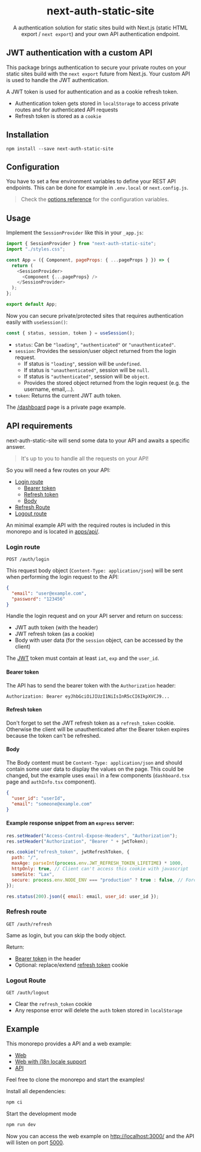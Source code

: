 <div align="center">
  <h1>next-auth-static-site</h1>
  <p>A authentication solution for static sites build with Next.js (static HTML export / <code>next export</code>) and your own API authentication endpoint.</p>
</div>

## JWT authentication with a custom API

This package brings authentication to secure your private routes on your static sites build with the `next export` future from Next.js. Your custom API is used to handle the JWT authentication.

A JWT token is used for authentication and as a cookie refresh token.

- Authentication token gets stored in `localStorage` to access private routes and for authenticated API requests
- Refresh token is stored as a `cookie`

## Installation

```
npm install --save next-auth-static-site
```

## Configuration

You have to set a few environment variables to define your REST API endpoints. This can be done for example in `.env.local` or `next.config.js`.

> Check the [options reference](https://github.com/Xairoo/next-auth-static-site/blob/main/packages/next-auth-static-site/OPTIONS.md) for the configuration variables.

## Usage

Implement the `SessionProvider` like this in your `_app.js`:

```js
import { SessionProvider } from "next-auth-static-site";
import "./styles.css";

const App = ({ Component, pageProps: { ...pageProps } }) => {
  return (
    <SessionProvider>
      <Component {...pageProps} />
    </SessionProvider>
  );
};

export default App;
```

Now you can secure private/protected sites that requires authentication easily with `useSession()`:

```js
const { status, session, token } = useSession();
```

- `status`: Can be `"loading"`, `"authenticated"` or `"unauthenticated"`.
- `session`: Provides the session/user object returned from the login request.
  - If status is `"loading"`, session will be `undefined`.
  - If status is `"unauthenticated"`, session will be `null`.
  - If status is `"authenticated"`, session will be `object`.
  - Provides the stored object returned from the login request (e.g. the username, email,...).
- `token`: Returns the current JWT auth token.

The [/dashboard](https://github.com/Xairoo/next-auth-static-site/blob/main/apps/web/pages/dashboard.tsx) page is a private page example.

## API requirements

next-auth-static-site will send some data to your API and awaits a specific answer.

> It's up to you to handle all the requests on your API!

So you will need a few routes on your API:

- [Login route](#login-route)
  - [Bearer token](#bearer-token)
  - [Refresh token](#refresh-token)
  - [Body](#body)
- [Refresh Route](#refresh-route)
- [Logout route](#logout-route)

An minimal example API with the required routes is included in this monorepo and is located in [apps/api/](https://github.com/Xairoo/next-auth-static-site/blob/main/apps/api/).

### Login route

`POST /auth/login`

This request body object (`Content-Type: application/json`) will be sent when performing the login request to the API:

```json
{
  "email": "user@example.com",
  "password": "123456"
}
```

Handle the login request and on your API server and return on success:

- JWT auth token (with the header)
- JWT refresh token (as a cookie)
- Body with user data (for the `session` object, can be accessed by the client)

The [JWT](https://jwt.io/) token must contain at least `iat`, `exp` and the `user_id`.

#### Bearer token

The API has to send the bearer token with the `Authorization` header:

```http
Authorization: Bearer eyJhbGciOiJIUzI1NiIsInR5cCI6IkpXVCJ9...
```

#### Refresh token

Don't forget to set the JWT refresh token as a `refresh_token` cookie.
Otherwise the client will be unauthenticated after the Bearer token expires because the token can't be refreshed.

#### Body

The Body content must be `Content-Type: application/json` and should contain some user data to display the values on the page.
This could be changed, but the example uses `email` in a few components (`dashboard.tsx` page and `authInfo.tsx` component).

```json
{
  "user_id": "userId",
  "email": "someone@example.com"
}
```

#### Example response snippet from an `express` server:

```js
res.setHeader("Access-Control-Expose-Headers", "Authorization");
res.setHeader("Authorization", "Bearer " + jwtToken);

res.cookie("refresh_token", jwtRefreshToken, {
  path: "/",
  maxAge: parseInt(process.env.JWT_REFRESH_TOKEN_LIFETIME) * 1000,
  httpOnly: true, // Client can't access this cookie with javascript
  sameSite: "Lax",
  secure: process.env.NODE_ENV === "production" ? true : false, // Forces to use https in production
});

res.status(200).json({ email: email, user_id: user_id });
```

### Refresh route

`GET /auth/refresh`

Same as login, but you can skip the body object.

Return:

- [Bearer token](#bearer-token) in the header
- Optional: replace/extend [refresh token](#refresh-token) cookie

### Logout Route

`GET /auth/logout`

- Clear the `refresh_token` cookie
- Any response error will delete the `auth` token stored in `localStorage`

## Example

This monorepo provides a API and a web example:

- [Web](https://github.com/Xairoo/next-auth-static-site/tree/main/apps/web)
- [Web with i18n locale support](https://github.com/Xairoo/next-auth-static-site/tree/main/apps/web-i18n)
- [API](https://github.com/Xairoo/next-auth-static-site/tree/main/apps/api)

Feel free to clone the monorepo and start the examples!

Install all dependencies:

```bash
npm ci
```

Start the development mode

```bash
npm run dev
```

Now you can access the web example on [http://localhost:3000/](http://localhost:3000/) and the API will listen on port [5000](http://localhost:5000/).
